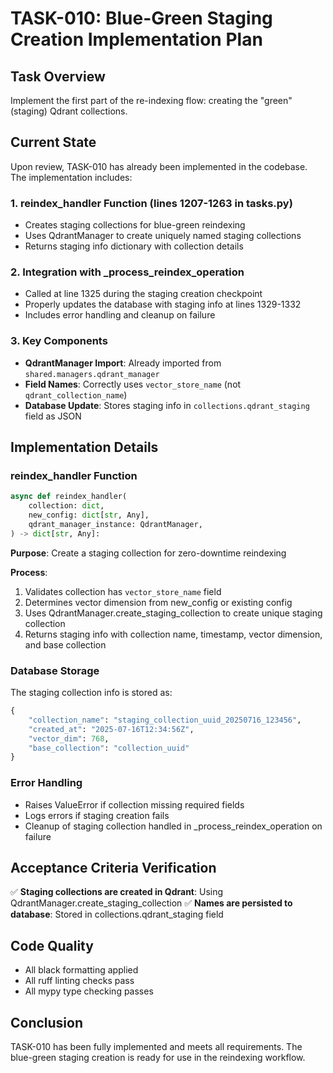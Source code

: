 # TASK-010: Blue-Green Staging Creation Implementation Plan

## Task Overview
Implement the first part of the re-indexing flow: creating the "green" (staging) Qdrant collections.

## Current State
Upon review, TASK-010 has already been implemented in the codebase. The implementation includes:

### 1. reindex_handler Function (lines 1207-1263 in tasks.py)
- Creates staging collections for blue-green reindexing
- Uses QdrantManager to create uniquely named staging collections
- Returns staging info dictionary with collection details

### 2. Integration with _process_reindex_operation
- Called at line 1325 during the staging creation checkpoint
- Properly updates the database with staging info at lines 1329-1332
- Includes error handling and cleanup on failure

### 3. Key Components
- **QdrantManager Import**: Already imported from `shared.managers.qdrant_manager`
- **Field Names**: Correctly uses `vector_store_name` (not `qdrant_collection_name`)
- **Database Update**: Stores staging info in `collections.qdrant_staging` field as JSON

## Implementation Details

### reindex_handler Function
```python
async def reindex_handler(
    collection: dict,
    new_config: dict[str, Any],
    qdrant_manager_instance: QdrantManager,
) -> dict[str, Any]:
```

**Purpose**: Create a staging collection for zero-downtime reindexing

**Process**:
1. Validates collection has `vector_store_name` field
2. Determines vector dimension from new_config or existing config
3. Uses QdrantManager.create_staging_collection to create unique staging collection
4. Returns staging info with collection name, timestamp, vector dimension, and base collection

### Database Storage
The staging collection info is stored as:
```python
{
    "collection_name": "staging_collection_uuid_20250716_123456",
    "created_at": "2025-07-16T12:34:56Z",
    "vector_dim": 768,
    "base_collection": "collection_uuid"
}
```

### Error Handling
- Raises ValueError if collection missing required fields
- Logs errors if staging creation fails
- Cleanup of staging collection handled in _process_reindex_operation on failure

## Acceptance Criteria Verification
✅ **Staging collections are created in Qdrant**: Using QdrantManager.create_staging_collection
✅ **Names are persisted to database**: Stored in collections.qdrant_staging field

## Code Quality
- All black formatting applied
- All ruff linting checks pass
- All mypy type checking passes

## Conclusion
TASK-010 has been fully implemented and meets all requirements. The blue-green staging creation is ready for use in the reindexing workflow.